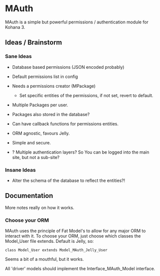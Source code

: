 # MAuth

MAuth is a simple but powerful permissions / authentication module for Kohana 3.

## Ideas / Brainstorm

### Sane Ideas

- Database based permissions (JSON encoded probably)
- Default permissions list in config
- Needs a permissions creator (MPackage)
	- Set specific entities of the permissions, if not set, revert to default.
- Multiple Packages per user.
- Packages also stored in the database?
- Can have callback functions for permissions entities.
- ORM agnostic, favours Jelly.
- Simple and secure.

- ? Multiple authentication layers? So You can be logged into the main site, but not a sub-site?

### Insane Ideas

- Alter the schema of the database to reflect the entities?!


## Documentation

More notes really on how it works.

### Choose your ORM

MAuth uses the principle of Fat Model's to allow for any major ORM to interact with it. To choose your ORM,
just choose which classes the Model_User file extends. Default is Jelly, so:

	class Model_User extends Model_MAuth_Jelly_User
	
Seems a bit of a mouthful, but it works.

All 'driver' models should implement the Interface_MAuth_Model interface.